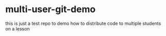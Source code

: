# multi-user-git-demo
this is just a test repo to demo how to distribute code to multiple students on a lesson
